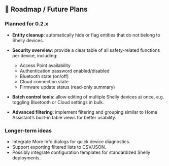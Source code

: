 ## 🧭 Roadmap / Future Plans

### Planned for 0.2.x

* **Entity cleanup**: automatically hide or flag entities that do not belong to Shelly devices.
* **Security overview**: provide a clear table of all safety-related functions per device, including:

  * Access Point availability
  * Authentication password enabled/disabled
  * Bluetooth state (on/off)
  * Cloud connection state
  * Firmware update status (read-only summary)
* **Batch control tools**: allow editing of multiple Shelly devices at once, e.g. toggling Bluetooth or Cloud settings in bulk.
* **Advanced filtering**: implement filtering and grouping similar to Home Assistant’s built-in table views for better usability.

### Longer-term ideas

* Integrate More Info dialogs for quick device diagnostics.
* Support exporting filtered lists to CSV/JSON.
* Possibly integrate configuration templates for standardized Shelly deployments.
